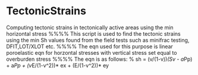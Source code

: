 # TectonicStrains
Computing tectonic strains in tectonically active areas using the min horizontal stress
%%%% This script is used to find the tectonic strains using the min Sh values found from the field tests such as minifrac testing, DFIT,LOT/XLOT etc.
%%%% The eqn used for this purpose is linear poroelastic eqn for horzontal stresses with vertical stress set equal to overburden stress
%%%% The eqn is as follows:
%     sh = (v/(1-v))*(Sv - a*Pp) + a*Pp + (v*E/(1-v^2))* ex + (E/(1-v^2))* ey
